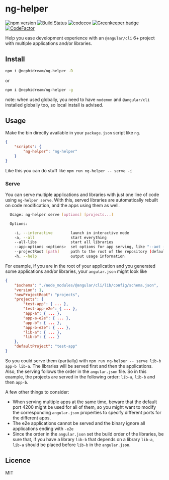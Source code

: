 # ng-helper

[![npm version](https://badge.fury.io/js/%40nephidream%2Fng-helper.svg)](https://badge.fury.io/js/%40nephidream%2Fng-helper) [![Build Status](https://travis-ci.org/WilliamChelman/ng-helper.svg?branch=master)](https://travis-ci.org/WilliamChelman/ng-helper) [![codecov](https://codecov.io/gh/WilliamChelman/ng-helper/branch/master/graph/badge.svg)](https://codecov.io/gh/WilliamChelman/ng-helper) [![Greenkeeper badge](https://badges.greenkeeper.io/WilliamChelman/ng-helper.svg)](https://greenkeeper.io/) [![CodeFactor](https://www.codefactor.io/repository/github/williamchelman/ng-helper/badge)](https://www.codefactor.io/repository/github/williamchelman/ng-helper)

Help you ease development experience with an `@angular/cli` 6+ project with multiple applications and/or libraries.

## Install

```bash
npm i @nephidream/ng-helper -D
```

or

```bash
npm i @nephidream/ng-helper -g
```

note: when used globally, you need to have `nodemon` and `@angular/cli` installed globally too, so local install is advised.

## Usage

Make the bin directly available in your `package.json` script like `ng`.

```json
{
    "scripts": {
        "ng-helper": "ng-helper"
    }
}
```

Like this you can do stuff like `npm run ng-helper -- serve -i`

### Serve

You can serve multiple applications and libraries with just one line of code using `ng-helper serve`. With this, served libraries are automatically rebuilt on code modification, and the apps using them as well.

```bash
  Usage: ng-helper serve [options] [projects...]

  Options:

    -i, --interactive        launch in interactive mode
    -a, --all                start everything
    --all-libs               start all libraries
    --app-options <options>  set options for app serving, like "--aot --prod" (if more than one option, you have to put everything between quotes)
    --projectRoot [path]     path to the root of the repository (default: current folder)
    -h, --help               output usage information
```

For example, if you are in the root of your application and you generated some applications and/or libraries, your `angular.json` might look like

```json
{
    "$schema": "./node_modules/@angular/cli/lib/config/schema.json",
    "version": 1,
    "newProjectRoot": "projects",
    "projects": {
        "test-app": { ... },
        "test-app-e2e": { ... },
        "app-a": { ... },
        "app-a-e2e": { ... },
        "app-b": { ... },
        "app-b-e2e": { ... },
        "lib-a": { ... },
        "lib-b": { ... }
    },
    "defaultProject": "test-app"
}
```

So you could serve them (partially) with `npm run ng-helper -- serve lib-b app-b lib-a`. The libraries will be served first and then the applications. Also, the serving follows the order in the `angular.json` file. So in this example, the projects are served in the following order: `lib-a`, `lib-b` and then `app-b`.

A few other things to consider:

*   When serving multiple apps at the same time, beware that the default port 4200 might be used for all of them, so you might want to modify the corresponding `angular.json` properties to specify different ports for the different apps.
*   The e2e applications cannot be served and the binary ignore all applications ending with `-e2e`
*   Since the order in the `angular.json` set the build order of the libraries, be sure that, if you have a library `lib-b` that depends on a library `lib-a`, `lib-a` should be placed before `lib-b` in the `angular.json`.

## Licence

MIT
